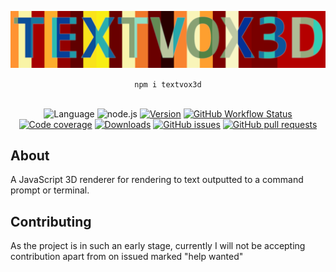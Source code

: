 <div align="center">
    <p>
        <img alt="Logo" src="./data/TextVox3D.png" />
    </p>
    <code>npm i textvox3d</code>
    <br />
    <br />
    <p>
        <img alt="Language" src="https://img.shields.io/badge/javascript-grey?style=for-the-badge&logo=javascript&labelColor=grey&color=%23F7DF1E" />
        <img alt="node.js" src="https://img.shields.io/badge/node.js-grey?style=for-the-badge&logo=nodedotjs&labelColor=grey&color=%23339933" />
        <a href="https://www.npmjs.com/package/textvox3d"><img alt="Version" src="https://img.shields.io/npm/v/textvox3d.svg?style=for-the-badge&logo=npm" /></a>
        <a href="https://github.com/JimmyBinoculars/TextVox3D/actions/workflows/node.js.yml"><img alt="GitHub Workflow Status" src="https://img.shields.io/github/actions/workflow/status/JimmyBinoculars/TextVox3D/node.js.yml?style=for-the-badge&logo=github" /></a>
        <a href="https://codecov.io/gh/JimmyBinoculars/TextVox3D" ><img src="https://img.shields.io/codecov/c/github/JimmyBinoculars/TextVox3D?style=for-the-badge&logo=codecov" alt="Code coverage" /></a>
        <a href="https://www.npmjs.com/package/textvox3d"><img alt="Downloads" src="https://img.shields.io/npm/dt/textvox3d.svg?style=for-the-badge&logo=npm" /></a>
        <a href="https://github.com/JimmyBinoculars/TextVox3D/issues"><img alt="GitHub issues" src="https://img.shields.io/github/issues/JimmyBinoculars/TextVox3D?style=for-the-badge"></a>
        <a href="https://github.com/JimmyBinoculars/TextVox3D/pulls"><img alt="GitHub pull requests" src="https://img.shields.io/github/issues-pr/JimmyBinoculars/TextVox3D?style=for-the-badge"></a>
    </p>
</div>

## About
A JavaScript 3D renderer for rendering to text outputted to a command prompt or terminal.

## Contributing
As the project is in such an early stage, currently I will not be accepting contribution apart from on issued marked "help wanted"
